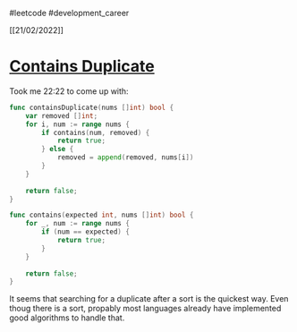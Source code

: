 #leetcode #development_career 

[[21/02/2022]]
# [Contains Duplicate](https://leetcode.com/problems/contains-duplicate/)
Took me 22:22 to come up with:
```go
func containsDuplicate(nums []int) bool {
    var removed []int;
    for i, num := range nums {
        if contains(num, removed) {
            return true;
        } else {
            removed = append(removed, nums[i])
        }
    }
    
    return false;
}

func contains(expected int, nums []int) bool {
    for _, num := range nums {
        if (num == expected) {
            return true;
        }
    }
    
    return false;
}
```

It seems that searching for a duplicate after a sort is the quickest way. Even thoug there is a sort, propably most languages already have implemented good algorithms to handle that. 
